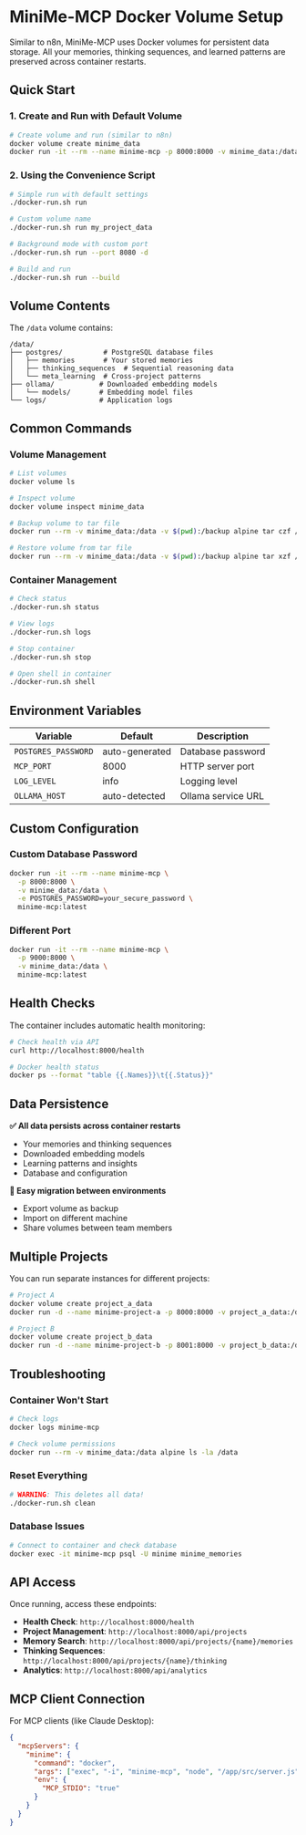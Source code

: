 # MiniMe-MCP Docker Volume Setup

Similar to n8n, MiniMe-MCP uses Docker volumes for persistent data storage. All your memories, thinking sequences, and learned patterns are preserved across container restarts.

## Quick Start

### 1. Create and Run with Default Volume

```bash
# Create volume and run (similar to n8n)
docker volume create minime_data
docker run -it --rm --name minime-mcp -p 8000:8000 -v minime_data:/data minime-mcp:latest
```

### 2. Using the Convenience Script

```bash
# Simple run with default settings
./docker-run.sh run

# Custom volume name
./docker-run.sh run my_project_data

# Background mode with custom port
./docker-run.sh run --port 8080 -d

# Build and run
./docker-run.sh run --build
```

## Volume Contents

The `/data` volume contains:

```
/data/
├── postgres/          # PostgreSQL database files
│   ├── memories       # Your stored memories
│   ├── thinking_sequences  # Sequential reasoning data
│   └── meta_learning  # Cross-project patterns
├── ollama/           # Downloaded embedding models
│   └── models/       # Embedding model files
└── logs/             # Application logs
```

## Common Commands

### Volume Management
```bash
# List volumes
docker volume ls

# Inspect volume
docker volume inspect minime_data

# Backup volume to tar file
docker run --rm -v minime_data:/data -v $(pwd):/backup alpine tar czf /backup/minime-backup.tar.gz -C /data .

# Restore volume from tar file
docker run --rm -v minime_data:/data -v $(pwd):/backup alpine tar xzf /backup/minime-backup.tar.gz -C /data
```

### Container Management
```bash
# Check status
./docker-run.sh status

# View logs
./docker-run.sh logs

# Stop container
./docker-run.sh stop

# Open shell in container
./docker-run.sh shell
```

## Environment Variables

| Variable | Default | Description |
|----------|---------|-------------|
| `POSTGRES_PASSWORD` | auto-generated | Database password |
| `MCP_PORT` | 8000 | HTTP server port |
| `LOG_LEVEL` | info | Logging level |
| `OLLAMA_HOST` | auto-detected | Ollama service URL |

## Custom Configuration

### Custom Database Password
```bash
docker run -it --rm --name minime-mcp \
  -p 8000:8000 \
  -v minime_data:/data \
  -e POSTGRES_PASSWORD=your_secure_password \
  minime-mcp:latest
```

### Different Port
```bash
docker run -it --rm --name minime-mcp \
  -p 9000:8000 \
  -v minime_data:/data \
  minime-mcp:latest
```

## Health Checks

The container includes automatic health monitoring:

```bash
# Check health via API
curl http://localhost:8000/health

# Docker health status
docker ps --format "table {{.Names}}\t{{.Status}}"
```

## Data Persistence

**✅ All data persists across container restarts**
- Your memories and thinking sequences
- Downloaded embedding models  
- Learning patterns and insights
- Database and configuration

**🔄 Easy migration between environments**
- Export volume as backup
- Import on different machine
- Share volumes between team members

## Multiple Projects

You can run separate instances for different projects:

```bash
# Project A
docker volume create project_a_data
docker run -d --name minime-project-a -p 8000:8000 -v project_a_data:/data minime-mcp:latest

# Project B  
docker volume create project_b_data
docker run -d --name minime-project-b -p 8001:8000 -v project_b_data:/data minime-mcp:latest
```

## Troubleshooting

### Container Won't Start
```bash
# Check logs
docker logs minime-mcp

# Check volume permissions
docker run --rm -v minime_data:/data alpine ls -la /data
```

### Reset Everything
```bash
# WARNING: This deletes all data!
./docker-run.sh clean
```

### Database Issues
```bash
# Connect to container and check database
docker exec -it minime-mcp psql -U minime minime_memories
```

## API Access

Once running, access these endpoints:

- **Health Check**: `http://localhost:8000/health`
- **Project Management**: `http://localhost:8000/api/projects`
- **Memory Search**: `http://localhost:8000/api/projects/{name}/memories`
- **Thinking Sequences**: `http://localhost:8000/api/projects/{name}/thinking`
- **Analytics**: `http://localhost:8000/api/analytics`

## MCP Client Connection

For MCP clients (like Claude Desktop):

```json
{
  "mcpServers": {
    "minime": {
      "command": "docker",
      "args": ["exec", "-i", "minime-mcp", "node", "/app/src/server.js", "--stdio"],
      "env": {
        "MCP_STDIO": "true"
      }
    }
  }
}
```